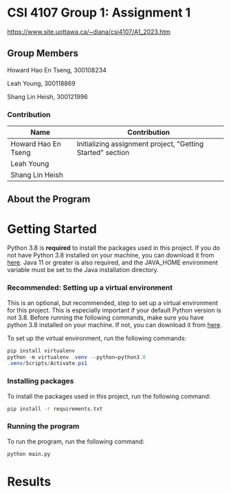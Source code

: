 # CSI 4107 Group 1: Assignment 1

https://www.site.uottawa.ca/~diana/csi4107/A1_2023.htm

## Group Members

Howard Hao En Tseng, 300108234

Leah Young, 300118869

Shang Lin Heish, 300121996

### Contribution

| Name | Contribution |
| --- | --- |
| Howard Hao En Tseng | Initializing assignment project, "Getting Started" section |
| Leah Young |  |
| Shang Lin Heish |  |

## About the Program


# Getting Started

Python 3.8 is **required** to install the packages used in this project. If you do not have Python 3.8 installed on your machine, you can download it from [here](https://www.python.org/downloads/release/python-380/).
Java 11 or greater is also required, and the JAVA_HOME environment variable must be set to the Java installation directory.

### Recommended: Setting up a virtual environment

This is an optional, but recommended, step to set up a virtual environment for this project. This is especially important if your default Python version is not 3.8.
Before running the following commands, make sure you have python 3.8 installed on your machine. If not,  you can download it from [here](https://www.python.org/downloads/release/python-380/).

To set up the virtual environment, run the following commands:

```powershell
pip install virtualenv
python -m virtualenv .venv --python=python3.8
.venv/Scripts/Activate.ps1
```

### Installing packages

To install the packages used in this project, run the following command:

```bash
pip install -r requirements.txt
```

### Running the program

To run the program, run the following command:

```bash
python main.py
```

# Results

